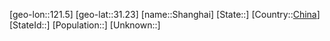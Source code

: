 ﻿---
location: [31.23,121.5]
type: City
SpocWebEntityId: 34227
isDeleted: false
confidential: public
tags:
- geo/City

---
[geo-lon::121.5]
[geo-lat::31.23]
[name::Shanghai]
[State::]
[Country::[China](geo/Continent/Asia/China.md)]
[StateId::]
[Population::]
[Unknown::]

